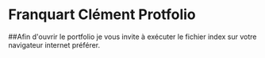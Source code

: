 # Franquart Clément Protfolio

##Afin d'ouvrir le portfolio je vous invite à exécuter le fichier index sur votre navigateur internet préférer.
